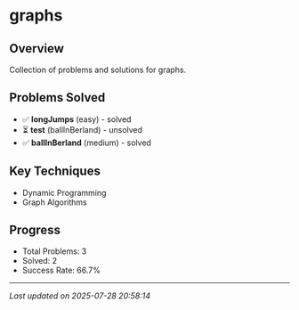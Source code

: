 # graphs

## Overview
Collection of problems and solutions for graphs.

## Problems Solved
- ✅ **longJumps** (easy) - solved
- ⏳ **test** (ballInBerland) - unsolved
- ✅ **ballInBerland** (medium) - solved

## Key Techniques
- Dynamic Programming
- Graph Algorithms

## Progress
- Total Problems: 3
- Solved: 2
- Success Rate: 66.7%

---
*Last updated on 2025-07-28 20:58:14*
